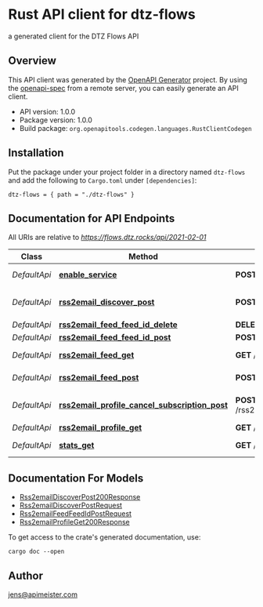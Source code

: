 # Rust API client for dtz-flows

a generated client for the DTZ Flows API


## Overview

This API client was generated by the [OpenAPI Generator](https://openapi-generator.tech) project.  By using the [openapi-spec](https://openapis.org) from a remote server, you can easily generate an API client.

- API version: 1.0.0
- Package version: 1.0.0
- Build package: `org.openapitools.codegen.languages.RustClientCodegen`

## Installation

Put the package under your project folder in a directory named `dtz-flows` and add the following to `Cargo.toml` under `[dependencies]`:

```
dtz-flows = { path = "./dtz-flows" }
```

## Documentation for API Endpoints

All URIs are relative to *https://flows.dtz.rocks/api/2021-02-01*

Class | Method | HTTP request | Description
------------ | ------------- | ------------- | -------------
*DefaultApi* | [**enable_service**](docs/DefaultApi.md#enable_service) | **POST** /enable | enable the service
*DefaultApi* | [**rss2email_discover_post**](docs/DefaultApi.md#rss2email_discover_post) | **POST** /rss2email/discover | discover feed on homepage
*DefaultApi* | [**rss2email_feed_feed_id_delete**](docs/DefaultApi.md#rss2email_feed_feed_id_delete) | **DELETE** /rss2email/feed/{feed_id} | delete feed
*DefaultApi* | [**rss2email_feed_feed_id_post**](docs/DefaultApi.md#rss2email_feed_feed_id_post) | **POST** /rss2email/feed/{feed_id} | update feed
*DefaultApi* | [**rss2email_feed_get**](docs/DefaultApi.md#rss2email_feed_get) | **GET** /rss2email/feed | get feed data
*DefaultApi* | [**rss2email_feed_post**](docs/DefaultApi.md#rss2email_feed_post) | **POST** /rss2email/feed | create feed subscription
*DefaultApi* | [**rss2email_profile_cancel_subscription_post**](docs/DefaultApi.md#rss2email_profile_cancel_subscription_post) | **POST** /rss2email/profile/cancelSubscription | cancel current subscription
*DefaultApi* | [**rss2email_profile_get**](docs/DefaultApi.md#rss2email_profile_get) | **GET** /rss2email/profile | get profile
*DefaultApi* | [**stats_get**](docs/DefaultApi.md#stats_get) | **GET** /stats | get service statistics


## Documentation For Models

 - [Rss2emailDiscoverPost200Response](docs/Rss2emailDiscoverPost200Response.md)
 - [Rss2emailDiscoverPostRequest](docs/Rss2emailDiscoverPostRequest.md)
 - [Rss2emailFeedFeedIdPostRequest](docs/Rss2emailFeedFeedIdPostRequest.md)
 - [Rss2emailProfileGet200Response](docs/Rss2emailProfileGet200Response.md)


To get access to the crate's generated documentation, use:

```
cargo doc --open
```

## Author

jens@apimeister.com

